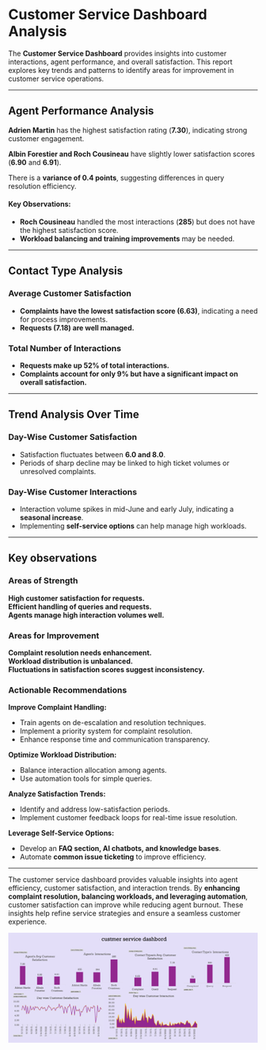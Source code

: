 # Customer Service Dashboard Analysis

The **Customer Service Dashboard** provides insights into customer interactions, agent performance, and overall satisfaction. This report explores key trends and patterns to identify areas for improvement in customer service operations.

---

## Agent Performance Analysis

 **Adrien Martin** has the highest satisfaction rating (**7.30**), indicating strong customer engagement.

**Albin Forestier and Roch Cousineau** have slightly lower satisfaction scores (**6.90** and **6.91**).

 There is a **variance of 0.4 points**, suggesting differences in query resolution efficiency.


#### Key Observations:
- **Roch Cousineau** handled the most interactions (**285**) but does not have the highest satisfaction score.
- **Workload balancing and training improvements** may be needed.

---

## Contact Type Analysis
###  Average Customer Satisfaction


- **Complaints have the lowest satisfaction score (6.63)**, indicating a need for process improvements.
- **Requests (7.18) are well managed.**

### Total Number of Interactions

- **Requests make up 52% of total interactions.**
- **Complaints account for only 9% but have a significant impact on overall satisfaction.**

---

## Trend Analysis Over Time

### Day-Wise Customer Satisfaction
- Satisfaction fluctuates between **6.0 and 8.0**.
- Periods of sharp decline may be linked to high ticket volumes or unresolved complaints.

### Day-Wise Customer Interactions
- Interaction volume spikes in mid-June and early July, indicating a **seasonal increase**.
- Implementing **self-service options** can help manage high workloads.

---

## Key observations
### Areas of Strength

 **High customer satisfaction for requests.**  
 **Efficient handling of queries and requests.**  
 **Agents manage high interaction volumes well.**  

### Areas for Improvement
 **Complaint resolution needs enhancement.**  
 **Workload distribution is unbalanced.**  
 **Fluctuations in satisfaction scores suggest inconsistency.**  

### Actionable Recommendations
 **Improve Complaint Handling:**
- Train agents on de-escalation and resolution techniques.
- Implement a priority system for complaint resolution.
- Enhance response time and communication transparency.

 **Optimize Workload Distribution:**
- Balance interaction allocation among agents.
- Use automation tools for simple queries.

 **Analyze Satisfaction Trends:**
- Identify and address low-satisfaction periods.
- Implement customer feedback loops for real-time issue resolution.

 **Leverage Self-Service Options:**
- Develop an **FAQ section, AI chatbots, and knowledge bases**.
- Automate **common issue ticketing** to improve efficiency.

---

The customer service dashboard provides valuable insights into agent efficiency, customer satisfaction, and interaction trends. By **enhancing complaint resolution, balancing workloads, and leveraging automation**, customer satisfaction can improve while reducing agent burnout. These insights help refine service strategies and ensure a seamless customer experience.

![alt text](image.png)